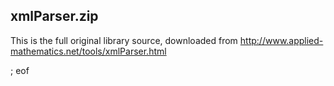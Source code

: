 xmlParser.zip
-------------

This is the full original library source, downloaded from http://www.applied-mathematics.net/tools/xmlParser.html

; eof
